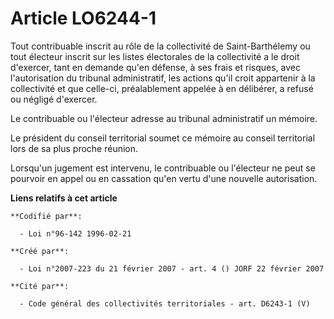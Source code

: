 # Article LO6244-1

Tout contribuable inscrit au rôle de la collectivité de Saint-Barthélemy ou tout électeur inscrit sur les listes électorales
de la collectivité a le droit d'exercer, tant en demande qu'en défense, à ses frais et risques, avec l'autorisation du
tribunal administratif, les actions qu'il croit appartenir à la collectivité et que celle-ci, préalablement appelée à en
délibérer, a refusé ou négligé d'exercer.

Le contribuable ou l'électeur adresse au tribunal administratif un mémoire.

Le président du conseil territorial soumet ce mémoire au conseil territorial lors de sa plus proche réunion.

Lorsqu'un jugement est intervenu, le contribuable ou l'électeur ne peut se pourvoir en appel ou en cassation qu'en vertu
d'une nouvelle autorisation.

**Liens relatifs à cet article**

	**Codifié par**:

	  - Loi n°96-142 1996-02-21

	**Créé par**:

	  - Loi n°2007-223 du 21 février 2007 - art. 4 () JORF 22 février 2007

	**Cité par**:

	  - Code général des collectivités territoriales - art. D6243-1 (V)
